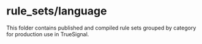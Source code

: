# rule_sets/language

This folder contains published and compiled rule sets grouped by category for production use in TrueSignal.